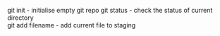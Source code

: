 git init - initialise empty git repo
git status - check the status of current directory     
git add filename - add current file to staging 